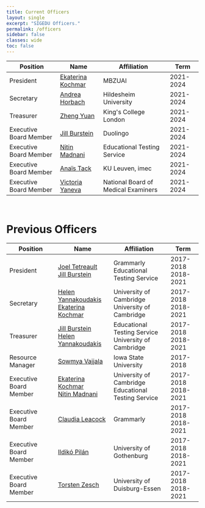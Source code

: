 ```yaml
---
title: Current Officers
layout: single
excerpt: "SIGEDU Officers."
permalink: /officers
sidebar: false
classes: wide
toc: false
---
```


| Position | Name | Affiliation | Term |
| -------- | ---- | ----------- | ---- | 
| President | [Ekaterina Kochmar](https://ekochmar.github.io/about/) | MBZUAI | 2021-2024 |
| Secretary | [Andrea Horbach](https://www.fernuni-hagen.de/english/research/clusters/catalpa/about-catalpa/members/andrea.horbach.shtml) | Hildesheim University | 2021-2024 |
| Treasurer | [Zheng Yuan](https://www.cl.cam.ac.uk/~zy249/) | King's College London | 2021-2024 |
| Executive Board Member | [Jill Burstein](https://sites.google.com/site/jbursteinets/) | Duolingo | 2021-2024 |
| Executive Board Member | [Nitin Madnani](https://desilinguist.org) | Educational Testing Service | 2021-2024 |
| Executive Board Member | [Anaïs Tack](https://anaistack.github.io) | KU Leuven, imec | 2021-2024 |
| Executive Board Member | [Victoria Yaneva](http://www.victoriayaneva.info) | National Board of Medical Examiners | 2021-2024 |


<br/>

<h1>Previous Officers</h1>

| Position | Name | Affiliation | Term |
| -------- | ---- | ----------- | ---- | 
| President | [Joel Tetreault](https://www.cs.rochester.edu/~tetreaul/academic.html)<br/>[Jill Burstein](https://sites.google.com/site/jbursteinets/) | Grammarly<br/>Educational Testing Service | 2017-2018<br/>2018-2021 |
| Secretary | [Helen Yannakoudakis](https://www.cl.cam.ac.uk/~hy260/)<br/>[Ekaterina Kochmar](https://researchportal.bath.ac.uk/en/persons/ekaterina-kochmar) | University of Cambridge<br/>University of Cambridge | 2017-2018<br/>2018-2021 |
| Treasurer | [Jill Burstein](https://sites.google.com/site/jbursteinets/)<br/>[Helen Yannakoudakis](https://www.cl.cam.ac.uk/~hy260/)  | Educational Testing Service<br/>University of Cambridge | 2017-2018<br/>2018-2021 |
| Resource Manager | [Sowmya Vajjala](https://sowmya.public.iastate.edu/) | Iowa State University | 2017-2018 |
| Executive Board Member | [Ekaterina Kochmar](https://www.cl.cam.ac.uk/~ek358/)<br/>[Nitin Madnani](https://desilinguist.org) | University of Cambridge<br/>Educational Testing Service | 2017-2018<br/>2018-2021 |
| Executive Board Member | [Claudia Leacock](https://www.linkedin.com/in/claudialeacockphd/) | Grammarly | 2017-2018<br/>2018-2021 |
| Executive Board Member | [Ildikó Pilán](https://spraakbanken.gu.se/eng/personal/ildiko) | University of Gothenburg | 2017-2018<br/>2018-2021 |
| Executive Board Member | [Torsten Zesch](https://www.ltl.uni-due.de/team/torsten-zesch/) | University of Duisburg-Essen | 2017-2018<br/>2018-2021 |
